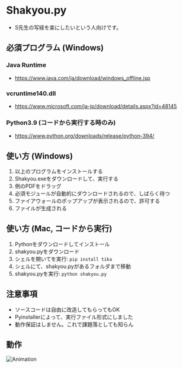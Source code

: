 # Shakyou.py

- S先生の写経を楽にしたいという人向けです。


## 必須プログラム (Windows)

### Java Runtime
 - https://www.java.com/ja/download/windows_offline.jsp
### vcruntime140.dll
 - https://www.microsoft.com/ja-jp/download/details.aspx?id=48145

### Python3.9 (コードから実行する時のみ)
 - https://www.python.org/downloads/release/python-394/


## 使い方 (Windows)

1. 以上のプログラムをインストールする
2. Shakyou.exeをダウンロードして、実行する
3. 例のPDFをドラッグ
4. 必須モジュールが自動的にダウンロードされるので、しばらく待つ
5. ファイアウォールのポップアップが表示されるので、許可する
6. ファイルが生成される

## 使い方 (Mac, コードから実行)

1. Pythonをダウンロードしてインストール
2. shakyou.pyをダウンロード
3. シェルを開いてを実行: `pip install tika`
4. シェルにて、shakyou.pyがあるフォルダまで移動
5. shakyou.pyを実行: `python shakyou.py`

## 注意事項

- ソースコードは自由に改造してもらってもOK
- Pyinstallerによって、実行ファイル形式にしました
- 動作保証はしません。これで課題落としても知らん

## 動作

![Animation](https://user-images.githubusercontent.com/31305419/115968455-09d97380-a573-11eb-99cc-04e24255af3a.gif)


